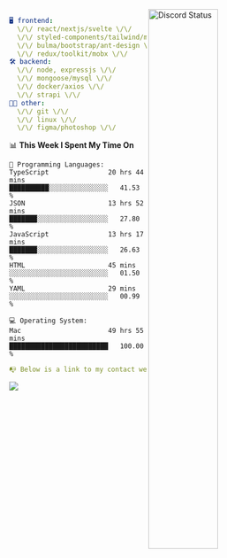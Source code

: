 
<a href="https://discord.com/users/279302975371870218" target="_blank">
    <img width="50%" align="right" alt="Discord Status" src="https://lanyard.cnrad.dev/api/279302975371870218?bg=161B22&borderRadius=5px%205px%200%200&hideTimestamp=true&idleMessage=Just%20chillin%27%20at%20the%20moment&animated=true">
</a>

```yaml
🖥️ frontend: 
  \/\/ react/nextjs/svelte \/\/
  \/\/ styled-components/tailwind/mui/
  \/\/ bulma/bootstrap/ant-design \/\/
  \/\/ redux/toolkit/mobx \/\/
🛠 backend: 
  \/\/ node, expressjs \/\/
  \/\/ mongoose/mysql \/\/
  \/\/ docker/axios \/\/
  \/\/ strapi \/\/
👨‍💻 other: 
  \/\/ git \/\/ 
  \/\/ linux \/\/
  \/\/ figma/photoshop \/\/
```
<!--START_SECTION:waka-->
📊 **This Week I Spent My Time On** 

```text
💬 Programming Languages: 
TypeScript               20 hrs 44 mins      ██████████░░░░░░░░░░░░░░░   41.53 % 
JSON                     13 hrs 52 mins      ███████░░░░░░░░░░░░░░░░░░   27.80 % 
JavaScript               13 hrs 17 mins      ███████░░░░░░░░░░░░░░░░░░   26.63 % 
HTML                     45 mins             ░░░░░░░░░░░░░░░░░░░░░░░░░   01.50 % 
YAML                     29 mins             ░░░░░░░░░░░░░░░░░░░░░░░░░   00.99 % 

💻 Operating System: 
Mac                      49 hrs 55 mins      █████████████████████████   100.00 % 
```


<!--END_SECTION:waka-->
```yaml
📭 Below is a link to my contact website 
```
<a href="https://mxns.xyz" target="_black"> <img src="https://img.shields.io/badge/website-161B22?style=for-the-badge&logo=About.me&logoColor=white"></img> <a/>

